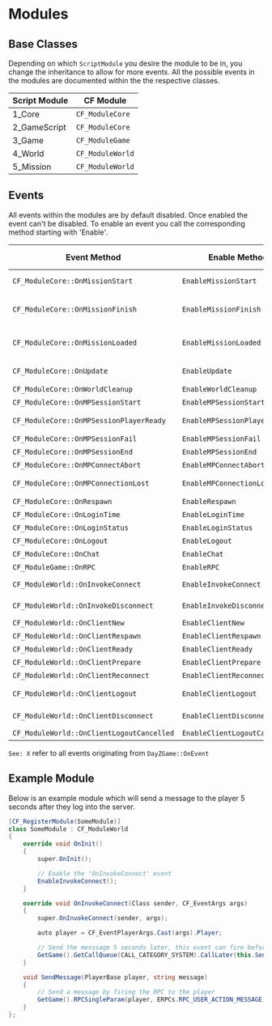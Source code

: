 # Modules

## Base Classes

Depending on which `ScriptModule` you desire the module to be in, you change the inheritance to allow for more events. All the possible events in the modules are documented within the the respective classes.

| Script Module | CF Module        |
| ------------- | ---------------- |
| 1_Core        | `CF_ModuleCore`  |
| 2_GameScript  | `CF_ModuleCore`  |
| 3_Game        | `CF_ModuleGame`  |
| 4_World       | `CF_ModuleWorld` |
| 5_Mission     | `CF_ModuleWorld` |

## Events

All events within the modules are by default disabled. Once enabled the event can't be disabled. To enable an event you call the corresponding method starting with 'Enable'. 

| Event Method                              | Enable Method                 | When Fired?                                        | Executing Platform |
| ----------------------------------------- | ----------------------------- | -------------------------------------------------- | ------------------ |
| `CF_ModuleCore::OnMissionStart`           | `EnableMissionStart`          | Called when `MissionBase::OnMissionStart` is ran   | ALL                |
| `CF_ModuleCore::OnMissionFinish`          | `EnableMissionFinish`         | Called when `MissionBase::OnMissionFinish` is ran  | ALL                |
| `CF_ModuleCore::OnMissionLoaded`          | `EnableMissionLoaded`         | Called when `MissionBase::OnMissionLoaded` is ran  | ALL                |
| `CF_ModuleCore::OnUpdate`                 | `EnableUpdate`                | Called when `MissionBase::OnUpdate` is ran         | ALL                |
| `CF_ModuleCore::OnWorldCleanup`           | `EnableWorldCleanup`          | See: WorldCleaupEventTypeID                        | ALL                |
| `CF_ModuleCore::OnMPSessionStart`         | `EnableMPSessionStart`        | See: MPSessionStartEventTypeID                     | Client             |
| `CF_ModuleCore::OnMPSessionPlayerReady`   | `EnableMPSessionPlayerReady`  | See: MPSessionPlayerReadyEventTypeID               | Client             |
| `CF_ModuleCore::OnMPSessionFail`          | `EnableMPSessionFail`         | See: MPSessionFailEventTypeID                      | Client             |
| `CF_ModuleCore::OnMPSessionEnd`           | `EnableMPSessionEnd`          | See: MPSessionEndEventTypeID                       | Client             |
| `CF_ModuleCore::OnMPConnectAbort`         | `EnableMPConnectAbort`        | See: ConnectingAbortEventTypeID                    | Client             |
| `CF_ModuleCore::OnMPConnectionLost`       | `EnableMPConnectionLost`      | See: MPConnectionLostEventTypeID                   | Client             |
| `CF_ModuleCore::OnRespawn`                | `EnableRespawn`               | See: RespawnEventTypeID                            | Client             |
| `CF_ModuleCore::OnLoginTime`              | `EnableLoginTime`             | See: LoginTimeEventTypeID                          | Client             |
| `CF_ModuleCore::OnLoginStatus`            | `EnableLoginStatus`           | See: LoginStatusEventTypeID                        | Client             |
| `CF_ModuleCore::OnLogout`                 | `EnableLogout`                | See: LogoutEventTypeID                             | Client             |
| `CF_ModuleCore::OnChat`                   | `EnableChat`                  | See: ChatMessageEventTypeID                        | Client             |
| `CF_ModuleGame::OnRPC`                    | `EnableRPC`                   | Called when `DayZGame::OnRPC` is ran               | ALL                |
| `CF_ModuleWorld::OnInvokeConnect`         | `EnableInvokeConnect`         | Called from `MissionServer::InvokeOnConnect`       | ALL                |
| `CF_ModuleWorld::OnInvokeDisconnect`      | `EnableInvokeDisconnect`      | Called from `MissionServer::InvokeOnDisconnect`    | ALL                |
| `CF_ModuleWorld::OnClientNew`             | `EnableClientNew`             | See: ClientNewEventTypeID                          | Server             |
| `CF_ModuleWorld::OnClientRespawn`         | `EnableClientRespawn`         | See: ClientRespawnEventTypeID                      | Server             |
| `CF_ModuleWorld::OnClientReady`           | `EnableClientReady`           | See: ClientReadyEventTypeID                        | Server             |
| `CF_ModuleWorld::OnClientPrepare`         | `EnableClientPrepare`         | See: ClientPrepareEventTypeID                      | Server             |
| `CF_ModuleWorld::OnClientReconnect`       | `EnableClientReconnect`       | See: ClientReconnectEventTypeID                    | Server             |
| `CF_ModuleWorld::OnClientLogout`          | `EnableClientLogout`          | See: ClientDisconnectedEventTypeID                 | Server             |
| `CF_ModuleWorld::OnClientDisconnect`      | `EnableClientDisconnect`      | Called from `MissionServer::PlayerDisconnected`    | Server             |
| `CF_ModuleWorld::OnClientLogoutCancelled` | `EnableClientLogoutCancelled` | See: LogoutCancelEventTypeID                       | Server             |

`See: X` refer to all events originating from `DayZGame::OnEvent`

## Example Module

Below is an example module which will send a message to the player 5 seconds after they log into the server.

```csharp
[CF_RegisterModule(SomeModule)]
class SomeModule : CF_ModuleWorld
{
	override void OnInit()
	{
		super.OnInit();

		// Enable the 'OnInvokeConnect' event
		EnableInvokeConnect();
	}

	override void OnInvokeConnect(Class sender, CF_EventArgs args)
	{
		super.OnInvokeConnect(sender, args);

		auto player = CF_EventPlayerArgs.Cast(args).Player;

		// Send the messsage 5 seconds later, this event can fire before the HUD is loaded and so the message won't be seen
		GetGame().GetCallQueue(CALL_CATEGORY_SYSTEM).CallLater(this.SendMessage, 5000, false, player, "Welcome to the server!");
	}

	void SendMessage(PlayerBase player, string message)
	{
		// Send a message by firing the RPC to the player
		GetGame().RPCSingleParam(player, ERPCs.RPC_USER_ACTION_MESSAGE, new Param1<string>(message), true, player.GetIdentity());
	}
};
```
